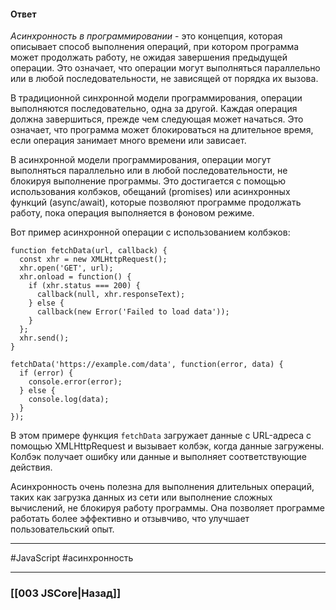 #### Ответ

*Асинхронность в программировании* - это концепция, которая описывает способ выполнения операций, при котором программа может продолжать работу, не ожидая завершения предыдущей операции. Это означает, что операции могут выполняться параллельно или в любой последовательности, не зависящей от порядка их вызова.

В традиционной синхронной модели программирования, операции выполняются последовательно, одна за другой. Каждая операция должна завершиться, прежде чем следующая может начаться. Это означает, что программа может блокироваться на длительное время, если операция занимает много времени или зависает.

В асинхронной модели программирования, операции могут выполняться параллельно или в любой последовательности, не блокируя выполнение программы. Это достигается с помощью использования колбэков, обещаний (promises) или асинхронных функций (async/await), которые позволяют программе продолжать работу, пока операция выполняется в фоновом режиме.

Вот пример асинхронной операции с использованием колбэков:

```
function fetchData(url, callback) {
  const xhr = new XMLHttpRequest();
  xhr.open('GET', url);
  xhr.onload = function() {
    if (xhr.status === 200) {
      callback(null, xhr.responseText);
    } else {
      callback(new Error('Failed to load data'));
    }
  };
  xhr.send();
}

fetchData('https://example.com/data', function(error, data) {
  if (error) {
    console.error(error);
  } else {
    console.log(data);
  }
});
```

В этом примере функция `fetchData` загружает данные с URL-адреса с помощью XMLHttpRequest и вызывает колбэк, когда данные загружены. Колбэк получает ошибку или данные и выполняет соответствующие действия.

Асинхронность очень полезна для выполнения длительных операций, таких как загрузка данных из сети или выполнение сложных вычислений, не блокируя работу программы. Она позволяет программе работать более эффективно и отзывчиво, что улучшает пользовательский опыт.

___
 #JavaScript #асинхронность 

___

### [[003 JSCore|Назад]]